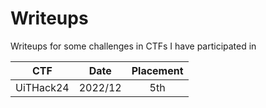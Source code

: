 # Writeups
Writeups for some challenges in CTFs I have participated in

| **CTF**                         | **Date** | **Placement** |
|---------------------------------|:--------:|:-------------:|
| UiTHack24                       |  2022/12 |      5th      |
